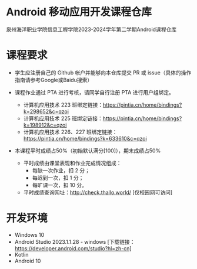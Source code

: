 # Android 移动应用开发课程仓库
泉州海洋职业学院信息工程学院2023-2024学年第二学期Android课程仓库

# 课程要求
- 学生应注册自己的 Github 帐户并能够向本仓库提交 PR 或 issue（具体的操作指南请参考Google或Baidu搜索）

- 课程作业通过 PTA 进行考核，请同学自行注册 PTA 进行用户组绑定。
    - 计算机应用技术 223 班绑定链接：https://pintia.cn/home/bindings?k=298652&c=qzoi
    - 计算机应用技术 225 班绑定链接：https://pintia.cn/home/bindings?k=198912&c=qzoi
    - 计算机应用技术 226、227 班绑定链接：https://pintia.cn/home/bindings?k=633610&c=qzoi
- 本课程平时成绩占50%（初始默认满分[100]），期末成绩占50%
    - 平时成绩由课堂表现和作业完成情况组成：
        - 每缺一次作业，扣 2 分；
        - 每迟到一次，扣 1 分；
        - 每旷课一次，扣 10 分。
    - 平时成绩查询网址：http://check.thallo.world/ [仅校园网可访问]
# 开发环境
- Windows 10
- Android Studio 2023.1.1.28 - windows [下载链接：https://developer.android.com/studio?hl=zh-cn]
- Kotlin
- Android 10